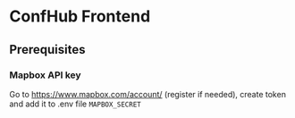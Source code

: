 # ConfHub Frontend

## Prerequisites

### Mapbox API key

Go to https://www.mapbox.com/account/ (register if needed), create token and add it to .env file `MAPBOX_SECRET`
